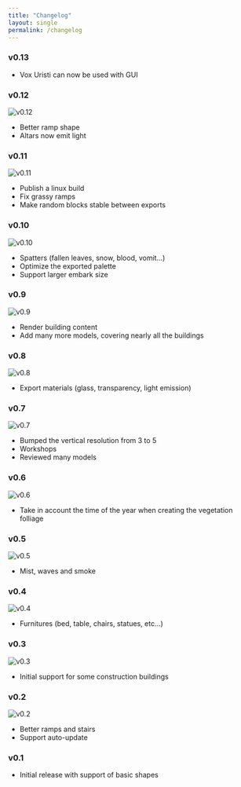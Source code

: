 ```yaml
---
title: "Changelog"
layout: single
permalink: /changelog
---
```


### v0.13

- Vox Uristi can now be used with GUI

### v0.12

![v0.12](/vox-uristi/assets/changelog/v0.12.png)

- Better ramp shape
- Altars now emit light

### v0.11

![v0.11](/vox-uristi/assets/changelog/v0.11.png)

- Publish a linux build
- Fix grassy ramps
- Make random blocks stable between exports

### v0.10

![v0.10](/vox-uristi/assets/changelog/v0.10.png)

- Spatters (fallen leaves, snow, blood, vomit...)
- Optimize the exported palette
- Support larger embark size

### v0.9

![v0.9](/vox-uristi/assets/changelog/v0.9.png)

- Render building content
- Add many more models, covering nearly all the buildings

### v0.8

![v0.8](/vox-uristi/assets/changelog/v0.8.png)

- Export materials (glass, transparency, light emission)

### v0.7

![v0.7](/vox-uristi/assets/changelog/v0.7.png)

- Bumped the vertical resolution from 3 to 5
- Workshops
- Reviewed many models

### v0.6

![v0.6](/vox-uristi/assets/changelog/v0.6.png)

- Take in account the time of the year when creating the vegetation folliage

### v0.5

![v0.5](/vox-uristi/assets/changelog/v0.5.png)

- Mist, waves and smoke

### v0.4

![v0.4](/vox-uristi/assets/changelog/v0.4.png)

- Furnitures (bed, table, chairs, statues, etc...)

### v0.3

![v0.3](/vox-uristi/assets/changelog/v0.3.png)

- Initial support for some construction buildings

### v0.2

![v0.2](/vox-uristi/assets/changelog/v0.2.png)

- Better ramps and stairs
- Support auto-update

### v0.1

- Initial release with support of basic shapes
